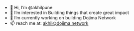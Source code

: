 - 👋 Hi, I’m @akhilpune
- 👀 I’m interested in Building things that create great impact
- 🌱 I’m currently working on building Dojima Network 
- 📫 reach me at: akhil@dojima.network

<!---
akhilpune/akhilpune is a ✨ special ✨ repository because its `README.md` (this file) appears on your GitHub profile.
You can click the Preview link to take a look at your changes.
--->
